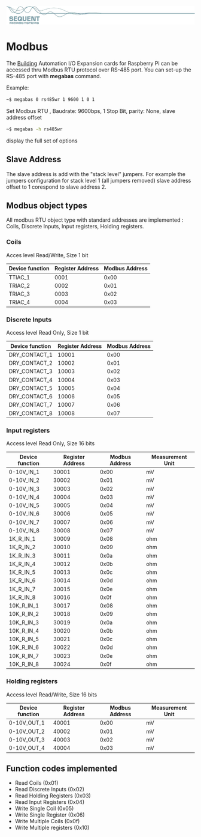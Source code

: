 [![megabas-rpi](res/sequent.jpg)](https://sequentmicrosystems.com/index.php?route=product/product&path=33&product_id=65)

# Modbus

The [Building](https://sequentmicrosystems.com/index.php?route=product/product&path=33&product_id=65) Automation I/O Expansion cards for Raspberry Pi can be accessed thru Modbus RTU protocol over RS-485 port.
You can set-up the RS-485 port with **megabas** command.

Example:
```bash
~$ megabas 0 rs485wr 1 9600 1 0 1
```
Set Modbus RTU , Baudrate: 9600bps, 1 Stop Bit,  parity: None, slave address offset
```bash
~$ megabas -h rs485wr
```
display the full set of options

## Slave Address
The slave address is add with the "stack level" jumpers. For example the jumpers configuration for stack level 1  (all jumpers removed) slave address offset to 1 corespond to slave address 2.

## Modbus object types
All modbus RTU object type with standard addresses are implemented : Coils, Discrete Inputs, Input registers, Holding registers.

### Coils

Acces level Read/Write, Size 1 bit

| Device function | Register Address | Modbus Address |
| --- | --- | --- |
| TTIAC_1 | 0001 | 0x00 |
| TRIAC_2 | 0002 | 0x01 |
| TRIAC_3 | 0003 | 0x02 |
| TRIAC_4 | 0004 | 0x03 |

### Discrete Inputs

Access level Read Only, Size 1 bit

| Device function | Register Address | Modbus Address |
| --- | --- | --- |
| DRY_CONTACT_1 | 10001 | 0x00 |
| DRY_CONTACT_2 | 10002 | 0x01 |
| DRY_CONTACT_3 | 10003 | 0x02 |
| DRY_CONTACT_4 | 10004 | 0x03 |
| DRY_CONTACT_5 | 10005 | 0x04 |
| DRY_CONTACT_6 | 10006 | 0x05 |
| DRY_CONTACT_7 | 10007 | 0x06 |
| DRY_CONTACT_8 | 10008 | 0x07 |

### Input registers

Access level Read Only, Size 16 bits

| Device function | Register Address | Modbus Address | Measurement Unit |
| --- | --- | --- | --- |
| 0-10V_IN_1 | 30001 | 0x00 | mV |
| 0-10V_IN_2 | 30002 | 0x01 | mV |
| 0-10V_IN_3 | 30003 | 0x02 | mV |
| 0-10V_IN_4 | 30004 | 0x03 | mV |
| 0-10V_IN_5 | 30005 | 0x04 | mV |
| 0-10V_IN_6 | 30006 | 0x05 | mV |
| 0-10V_IN_7 | 30007 | 0x06 | mV |
| 0-10V_IN_8 | 30008 | 0x07 | mV |
| 1K_R_IN_1 | 30009 | 0x08 | ohm |
| 1K_R_IN_2 | 30010 | 0x09 | ohm |
| 1K_R_IN_3 | 30011 | 0x0a | ohm |
| 1K_R_IN_4 | 30012 | 0x0b | ohm |
| 1K_R_IN_5 | 30013 | 0x0c | ohm |
| 1K_R_IN_6 | 30014 | 0x0d | ohm |
| 1K_R_IN_7 | 30015 | 0x0e | ohm |
| 1K_R_IN_8 | 30016 | 0x0f | ohm |
| 10K_R_IN_1 | 30017 | 0x08 | ohm |
| 10K_R_IN_2 | 30018 | 0x09 | ohm |
| 10K_R_IN_3 | 30019 | 0x0a | ohm |
| 10K_R_IN_4 | 30020 | 0x0b | ohm |
| 10K_R_IN_5 | 30021 | 0x0c | ohm |
| 10K_R_IN_6 | 30022 | 0x0d | ohm |
| 10K_R_IN_7 | 30023 | 0x0e | ohm |
| 10K_R_IN_8 | 30024 | 0x0f | ohm |

### Holding registers

Access level Read/Write, Size 16 bits

| Device function | Register Address | Modbus Address | Measurement Unit |
| --- | --- | --- | --- |
| 0-10V_OUT_1 | 40001 | 0x00 | mV |
| 0-10V_OUT_2 | 40002 | 0x01 | mV |
| 0-10V_OUT_3 | 40003 | 0x02 | mV |
| 0-10V_OUT_4 | 40004 | 0x03 | mV |



## Function codes implemented

* Read Coils (0x01)
* Read Discrete Inputs (0x02)
* Read Holding Registers (0x03)
* Read Input Registers (0x04)
* Write Single Coil (0x05)
* Write Single Register (0x06)
* Write Multiple Coils (0x0f)
* Write Multiple registers (0x10)
